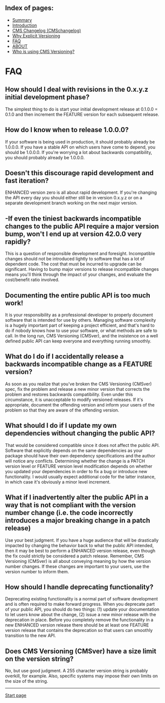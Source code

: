 Index of pages:
---------------

* [Summary](/README.md)
* [Introduction](/README.md)
* [CMS Changelog (CMSchangelog)](/CHANGELOG.md)
* [Why Explicit Versioning](/WHY.md)
* [FAQ](/FAQ.md)
* [ABOUT](/ABOUT.md)
* [Who is using CMS Versioning?](/USERS.md)


# FAQ


## How should I deal with revisions in the 0.x.y.z initial development phase?

The simplest thing to do is start your initial development release at 0.1.0.0 = 0.1.0 and then increment the FEATURE version for each subsequent release.


## How do I know when to release 1.0.0.0?

If your software is being used in production, it should probably already be 1.0.0.0. If you have a stable API on which users have come to depend, you should be 1.0.0.0. If you're worrying a lot about backwards compatibility, you should probably already be 1.0.0.0.

## Doesn't this discourage rapid development and fast iteration?

ENHANCED version zero is all about rapid development. If you're changing the API every day you should either still be in version 0.x.y.z or on a separate development branch working on the next major version.

## -If even the tiniest backwards incompatible changes to the public API require a major version bump, won't I end up at version 42.0.0 very rapidly?

This is a question of responsible development and foresight. Incompatible changes should not be introduced lightly to software that has a lot of dependent code. The cost that must be incurred to upgrade can be significant.
Having to bump major versions to release incompatible changes means you'll think through the impact of your changes, and evaluate the cost/benefit ratio involved.

## Documenting the entire public API is too much work!

It is your responsibility as a professional developer to properly document software that is intended for use by others. Managing software complexity is a hugely important part of keeping a project efficient, and that's hard to do if nobody knows how to use your software, or what methods are safe to call. In the long run, CMS Versioning (CMSver), and the insistence on a well defined public API can keep everyone and everything running smoothly.

## What do I do if I accidentally release a backwards incompatible change as a FEATURE version?

As soon as you realize that you've broken the CMS Versioning (CMSver) spec, fix the problem and release a new minor version that corrects the problem and restores backwards compatibility. Even under this circumstance, it is unacceptable to modify versioned releases. If it's appropriate, document the offending version and inform your users of the problem so that they are aware of the offending version.

## What should I do if I update my own dependencies without changing the public API?

That would be considered compatible since it does not affect the public API.
Software that explicitly depends on the same dependencies as your package should have their own dependency specifications and the author will notice any conflicts. Determining whether the change is a PATCH version level or FEATURE version level modification depends on whether you updated your dependencies in order to fix a bug or introduce new functionality. I would usually expect additional code for the latter instance, in which case it's obviously a minor level increment.

## What if I inadvertently alter the public API in a way that is not compliant with the version number change (i.e. the code incorrectly introduces a major breaking change in a patch release)

Use your best judgment. If you have a huge audience that will be drastically impacted by changing the behavior back to what the public API intended, then it may be best to perform a ENHANCED version release, even though the fix could strictly be considered a patch release. Remember, CMS Versioning (CMSver) is all about conveying meaning by how the version number changes. If these changes are important to your users, use the version number to inform them.

## How should I handle deprecating functionality?

Deprecating existing functionality is a normal part of software development and is often required to make forward progress. When you deprecate part of your public API, you should do two things: (1) update your documentation to let users know about the change, (2) issue a new minor release with the deprecation in place. Before you completely remove the functionality in a new ENHANCED version release there should be at least one FEATURE version release that contains the deprecation so that users can smoothly transition to the new API.

## Does CMS Versioning (CMSver) have a size limit on the version string?

No, but use good judgment. A 255 character version string is probably overkill, for example. Also, specific systems may impose their own limits on the size of the string.



---



[Start page](./)

